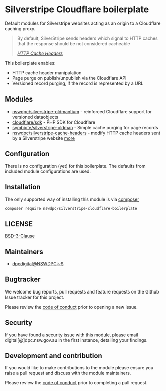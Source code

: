 # Silverstripe Cloudflare boilerplate

Default modules for Silverstripe websites acting as an origin to a Cloudflare caching proxy.

<blockquote>
<p>By default, SilverStripe sends headers which signal to HTTP caches that the response should be not considered cacheable</p>
<cite><a href="https://docs.silverstripe.org/en/4/developer_guides/performance/http_cache_headers/">HTTP Cache Headers</a></cite>
</blockquote>

This boilerplate enables:
- HTTP cache header manipulation
- Page purge on publish/unpublish via the Cloudflare API
- Versioned record purging, if the record is represented by a URL

## Modules

+ [nswdpc/silverstripe-oldmantium](https://github.com/nswdpc/silverstripe-oldmantium) - reinforced Cloudflare support for versioned dataobjects
 + [cloudflare/sdk](https://github.com/cloudflare/cloudflare-php) - PHP SDK for Cloudflare
 + [symbiote/silverstripe-oldman](https://github.com/symbiote/silverstripe-oldman) - Simple cache purging for page records
+ [nswdpc/silverstripe-cache-headers](https://github.com/nswdpc/silverstripe-cache-headers) - modify HTTP cache headers sent by a Silverstripe website [more](https://github.com/nswdpc/silverstripe-cache-headers/blob/master/docs/en/001_index.md)

## Configuration

There is no configuration (yet) for this boilerplate. The defaults from included module configurations are used.

## Installation

The only supported way of installing this module is via [composer](https://getcomposer.org)

`composer require nswdpc/silverstripe-cloudflare-boilerplate`

## LICENSE

[BSD-3-Clause](./LICENSE.md)

## Maintainers

+ [dpcdigital@NSWDPC:~$](https://dpc.nsw.gov.au)

## Bugtracker

We welcome bug reports, pull requests and feature requests on the Github Issue tracker for this project.

Please review the [code of conduct](./code-of-conduct.md) prior to opening a new issue.

## Security

If you have found a security issue with this module, please email digital[@]dpc.nsw.gov.au in the first instance, detailing your findings.

## Development and contribution

If you would like to make contributions to the module please ensure you raise a pull request and discuss with the module maintainers.

Please review the [code of conduct](./code-of-conduct.md) prior to completing a pull request.

